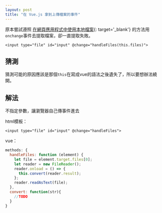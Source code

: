 ```yaml
---
layout: post
title: "在 Vue.js 拿到上傳檔案的事件"
---
```


原本嘗試遵照 [在網頁應用程式中使用本地檔案](https://developer.mozilla.org/zh-TW/docs/Web/API/File/Using_files_from_web_applications){: target='_blank'} 的方法用`onchange`事件去提取檔案，卻一直提取失敗。

```
<input type="file" id="input" @change="handleFiles(this.files)">
```

<!-- more -->

## 猜測

猜測可能的原因應該是那個`this`在寫成vue的語法之後遺失了，所以要想辦法繞開。

## 解法

不指定參數，讓瀏覽器自己傳事件進去


html模板：
```
<input type="file" id="input" @change="handleFiles">
```

vue：
```javascript
methods: {
  handleFiles: function (element) {
    let file = element.target.files[0];
    let reader = new FileReader();
    reader.onload = () => {
      this.convert(reader.result);
    };
    reader.readAsText(file);
  },
  convert: function(str){
    //TODO
  }
}
```